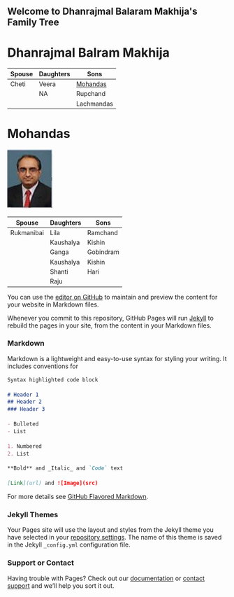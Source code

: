 ## Welcome to Dhanrajmal Balaram Makhija's Family Tree

# Dhanrajmal Balram Makhija

Spouse | Daughters | Sons
------ | --------- | ----
Cheti | Veera | [Mohandas](#Mohandas)
      | NA    | Rupchand
      |       | Lachmandas

# <a name="Mohandas"></a> Mohandas

![Mohandas Img](/Sample.png)

Spouse | Daughters | Sons
------ | --------- | ----
Rukmanibai | Lila | Ramchand
           | Kaushalya | Kishin
           | Ganga | Gobindram
           | Kaushalya | Kishin
           | Shanti | Hari
           | Raju |      
      

You can use the [editor on GitHub](https://github.com/rajmak67/dm_ft_pub/edit/gh-pages/index.md) to maintain and preview the content for your website in Markdown files.

Whenever you commit to this repository, GitHub Pages will run [Jekyll](https://jekyllrb.com/) to rebuild the pages in your site, from the content in your Markdown files.

### Markdown

Markdown is a lightweight and easy-to-use syntax for styling your writing. It includes conventions for

```markdown
Syntax highlighted code block

# Header 1
## Header 2
### Header 3

- Bulleted
- List

1. Numbered
2. List

**Bold** and _Italic_ and `Code` text

[Link](url) and ![Image](src)
```

For more details see [GitHub Flavored Markdown](https://guides.github.com/features/mastering-markdown/).

### Jekyll Themes

Your Pages site will use the layout and styles from the Jekyll theme you have selected in your [repository settings](https://github.com/rajmak67/dm_ft_pub/settings). The name of this theme is saved in the Jekyll `_config.yml` configuration file.

### Support or Contact

Having trouble with Pages? Check out our [documentation](https://docs.github.com/categories/github-pages-basics/) or [contact support](https://github.com/contact) and we’ll help you sort it out.



